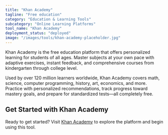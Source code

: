 ```yaml
---
title: "Khan Academy"
tagline: "Free education"
category: "Education & Learning Tools"
subcategory: "Online Learning Platforms"
tool_name: "Khan Academy"
deployment_status: "deployed"
image: "/images/tools/khan-academy-placeholder.jpg"
---
```

Khan Academy is the free education platform that offers personalized learning for students of all ages. Master subjects at your own pace with adaptive exercises, instant feedback, and comprehensive courses from kindergarten through college level.

Used by over 120 million learners worldwide, Khan Academy covers math, science, computer programming, history, art, economics, and more. Practice with personalized recommendations, track progress toward mastery goals, and prepare for standardized tests—all completely free.
## Get Started with Khan Academy

Ready to get started? Visit [Khan Academy](https://khanacademy.com) to explore the platform and begin using this tool.

